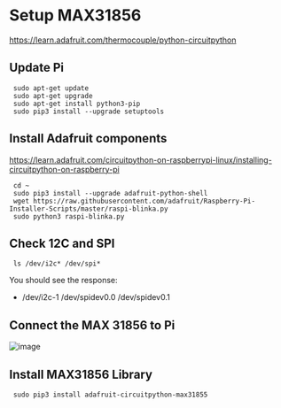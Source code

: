 # Setup MAX31856
https://learn.adafruit.com/thermocouple/python-circuitpython  


## Update Pi
     sudo apt-get update
     sudo apt-get upgrade
     sudo apt-get install python3-pip
     sudo pip3 install --upgrade setuptools

## Install Adafruit components
https://learn.adafruit.com/circuitpython-on-raspberrypi-linux/installing-circuitpython-on-raspberry-pi  

     cd ~
     sudo pip3 install --upgrade adafruit-python-shell
     wget https://raw.githubusercontent.com/adafruit/Raspberry-Pi-Installer-Scripts/master/raspi-blinka.py
     sudo python3 raspi-blinka.py
     
## Check 12C and SPI
     ls /dev/i2c* /dev/spi*
   
You should see the response:
* /dev/i2c-1 /dev/spidev0.0 /dev/spidev0.1

## Connect the MAX 31856 to Pi

![image](https://user-images.githubusercontent.com/43687571/121630905-e723f100-ca32-11eb-86f0-2bd269bfe128.png)


## Install MAX31856 Library
     sudo pip3 install adafruit-circuitpython-max31855
